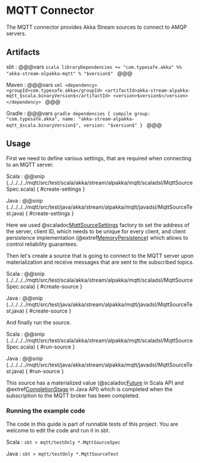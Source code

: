 # MQTT Connector

The MQTT connector provides Akka Stream sources to connect to AMQP servers.

## Artifacts

sbt
:   @@@vars
    ```scala
    libraryDependencies += "com.typesafe.akka" %% "akka-stream-alpakka-mqtt" % "$version$"
    ```
    @@@

Maven
:   @@@vars
    ```xml
    <dependency>
      <groupId>com.typesafe.akka</groupId>
      <artifactId>akka-stream-alpakka-mqtt_$scala.binaryVersion$</artifactId>
      <version>$version$</version>
    </dependency>
    ```
    @@@

Gradle
:   @@@vars
    ```gradle
    dependencies {
      compile group: "com.typesafe.akka", name: "akka-stream-alpakka-mqtt_$scala.binaryVersion$", version: "$version$"
    }
    ```
    @@@

## Usage

First we need to define various settings, that are required when connecting to an MQTT server.

Scala
: @@snip (../../../../mqtt/src/test/scala/akka/stream/alpakka/mqtt/scaladsl/MqttSourceSpec.scala) { #create-settings }

Java
: @@snip (../../../../mqtt/src/test/java/akka/stream/alpakka/mqtt/javadsl/MqttSourceTest.java) { #create-settings }

Here we used @scaladoc[MqttSourceSettings](akka.stream.alpakka.mqtt.MqttSourceSettings$) factory to set the address of the server, client ID, which needs to be unique for every client, and client persistence implementation (@extref[MemoryPersistence](paho-api:org/eclipse/paho/client/mqttv3/persist/MemoryPersistence)) which allows to control reliability guarantees.

Then let's create a source that is going to connect to the MQTT server upon materialization and receive messages that are sent to the subscribed topics.

Scala
: @@snip (../../../../mqtt/src/test/scala/akka/stream/alpakka/mqtt/scaladsl/MqttSourceSpec.scala) { #create-source }

Java
: @@snip (../../../../mqtt/src/test/java/akka/stream/alpakka/mqtt/javadsl/MqttSourceTest.java) { #create-source }

And finally run the source.

Scala
: @@snip (../../../../mqtt/src/test/scala/akka/stream/alpakka/mqtt/scaladsl/MqttSourceSpec.scala) { #run-source }

Java
: @@snip (../../../../mqtt/src/test/java/akka/stream/alpakka/mqtt/javadsl/MqttSourceTest.java) { #run-source }

This source has a materialized value (@scaladoc[Future](scala.concurrent.Future) in Scala API and @extref[CompletionStage](java-api:java/util/concurrent/CompletionStage) in Java API) which is completed when the subscription to the MQTT broker has been completed.

### Running the example code

The code in this guide is part of runnable tests of this project. You are welcome to edit the code and run it in sbt.

Scala
:   ```
    sbt
    > mqtt/testOnly *.MqttSourceSpec
    ```

Java
:   ```
    sbt
    > mqtt/testOnly *.MqttSourceTest
    ```
